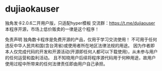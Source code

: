 # dujiaokauser
独角发卡2.0.6二开用户版，只适配hyper模板
交流群：https://t.me/dujiaouser
本程序开源，市场上低价贩卖的一律是这个程序！



免责声明
独角数卡程序是免费开源的产品，仅用于学习交流使用！
不可用于任何违反中华人民共和国(含台湾省)或使用者所在地区法律法规的用途。
因为作者即本人仅完成代码的开发和开源活动(开源即任何人都可以下载使用)，从未参与用户的任何运营和盈利活动。
且不知晓用户后续将程序源代码用于何种用途，故用户使用过程中所带来的任何法律责任即由用户自己承担。
